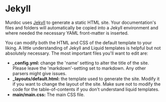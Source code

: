# Jekyll

Murdoc uses [Jekyll](http://jekyllrb.com) to generate a static HTML site. Your documentation's files and folders will automatically be copied into a Jekyll environment and where needed the necessary YAML front-matter is inserted.

You can modify both the HTML and CSS of the default template to your liking. A little understanding of Jekyll and Liquid templates is helpful but not absolutely necessary. The most important files you'll want to edit are:

 - **_config.yml:** change the 'name' setting to alter the title of the site. Please leave the 'markdown'-setting set to markdown. Any other parsers might give issues.
 - **_layouts/default.html:** the template used to generate the site. Modify it if you want to change the layout of the site. Make sure not to modify the code for the table-of-contents if you don't understand liquid templates.
 - **main/main.css:** The main CSS file.